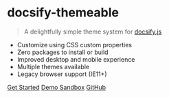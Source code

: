 # docsify-themeable

> A delightfully simple theme system for [docsify.js](https://docsify.js.org)

- Customize using CSS custom properties
- Zero packages to install or build
- Improved desktop and mobile experience
- Multiple themes available
- Legacy browser support (IE11+)

[Get Started](screen-circuit)
[Demo Sandbox](https://codesandbox.io/s/xv36w4695o)
[GitHub](https://github.com/jhildenbiddle/docsify-themeable)
